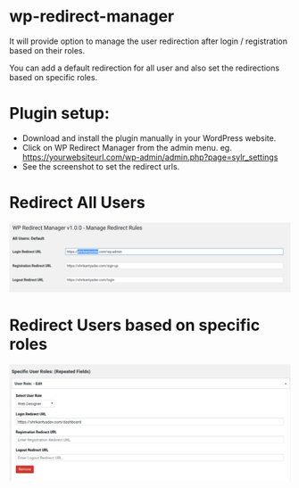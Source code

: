 # wp-redirect-manager

It will provide option to manage the user redirection after login / registration based on their roles.

You can add a default redirection for all user and also set the redirections based on specific roles.

# Plugin setup:
- Download and install the plugin manually in your WordPress website.
- Click on WP Redirect Manager from the admin menu.
eg. https://yourwebsiteurl.com/wp-admin/admin.php?page=sylr_settings
- See the screenshot to set the redirect urls.

# Redirect All Users 
![Screenshot1](https://github.com/shrikant9907/wp-redirect-manager/blob/master/images/default-redirection.png)

# Redirect Users based on specific roles
![Screenshot2](https://github.com/shrikant9907/wp-redirect-manager/blob/master/images/rolebased-redirection.png)

